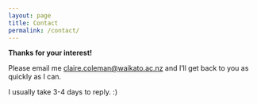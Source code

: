 ```yaml
---
layout: page
title: Contact
permalink: /contact/
---
```


**Thanks for your interest!**

Please email me [claire.coleman@waikato.ac.nz](mailto:claire.coleman@waikato.ac.nz) and I’ll get back to you as quickly as I can.

I usually take 3-4 days to reply. :)
